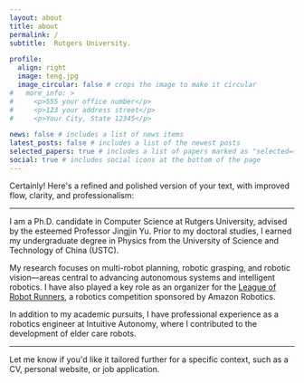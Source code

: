```yaml
---
layout: about
title: about
permalink: /
subtitle:  Rutgers University.

profile:
  align: right
  image: teng.jpg
  image_circular: false # crops the image to make it circular
#   more_info: >
#     <p>555 your office number</p>
#     <p>123 your address street</p>
#     <p>Your City, State 12345</p>

news: false # includes a list of news items
latest_posts: false # includes a list of the newest posts
selected_papers: true # includes a list of papers marked as "selected={true}"
social: true # includes social icons at the bottom of the page
---
```


Certainly! Here's a refined and polished version of your text, with improved flow, clarity, and professionalism:

---

I am a Ph.D. candidate in Computer Science at Rutgers University, advised by the esteemed Professor Jingjin Yu. Prior to my doctoral studies, I earned my undergraduate degree in Physics from the University of Science and Technology of China (USTC).

My research focuses on multi-robot planning, robotic grasping, and robotic vision—areas central to advancing autonomous systems and intelligent robotics. I have also played a key role as an organizer for the [League of Robot Runners](https://www.leagueofrobotrunners.org/), a robotics competition sponsored by Amazon Robotics.

In addition to my academic pursuits, I have professional experience as a robotics engineer at Intuitive Autonomy, where I contributed to the development of elder care robots.

---

Let me know if you'd like it tailored further for a specific context, such as a CV, personal website, or job application.


<script src="./live2dw_miku/lib/L2Dwidget.min.js?0c58a1486de42ac6cc1c59c7d98ae887"></script>
<script>
L2Dwidget.init({
  "pluginRootPath": "./live2dw_miku/",
  "pluginJsPath": "lib/",
  "pluginModelPath": "assets/",
  "tagMode": false,
  "debug": false,
  "model": {
    "jsonPath": "./live2dw_miku/assets/miku.model.json"
  },
  "display": {
    "position": "right",
    "width": 150,
    "height": 300
  },
  "mobile": {
    "show": true
  },
  "log": false
});
</script>
